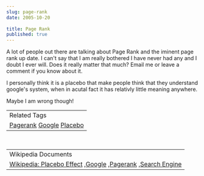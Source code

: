 ```yaml
---
slug: page-rank
date: 2005-10-20
 
title: Page Rank
published: true
---
```

A lot of people out there are talking about Page Rank and the iminent page rank up date.  I can't say that I am really bothered I have never had any and I doubt I ever will.  Does it really matter that much?  Email me or leave a comment if you know about it.<p />I personally think it is a placebo that make people think that they understand google's system, when in acutal fact it has relativly little meaning anywhere.<p />Maybe I am wrong though!<p /><table class="TechnoratiHead TagHeader">
<tr><td>Related Tags</td></tr>
<tr class="Technorati"><td>
<a href="https://paul.kinlan.me/tags/Pagerank" class="Tag" rel="tag">Pagerank</a> <a href="https://paul.kinlan.me/tags/Google" class="Tag" rel="tag">Google</a> <a href="https://paul.kinlan.me/tags/Placebo" class="Tag" rel="tag">Placebo</a>
</td></tr>
</table><br /><table class="TechnoratiHead TagHeader">
<tr><td>Wikipedia Documents</td></tr>
<tr class="Technorati"><td>
<a href="http://en.wikipedia.org/wiki/Placebo_effect">Wikipedia: Placebo Effect</a> ,<a href="http://en.wikipedia.org/wiki/Google">Google</a> ,<a href="http://en.wikipedia.org/wiki/PageRank">Pagerank</a> ,<a href="http://en.wikipedia.org/wiki/Search_engine">Search Engine</a>
</td></tr>
</table><div class="blogger-post-footer"><img class="posterous_download_image" src="https://blogger.googleusercontent.com/tracker/8109338-112983572190332859?l=www.kinlan.co.uk%2Findex.html" height="1" alt="" width="1" /></div>

